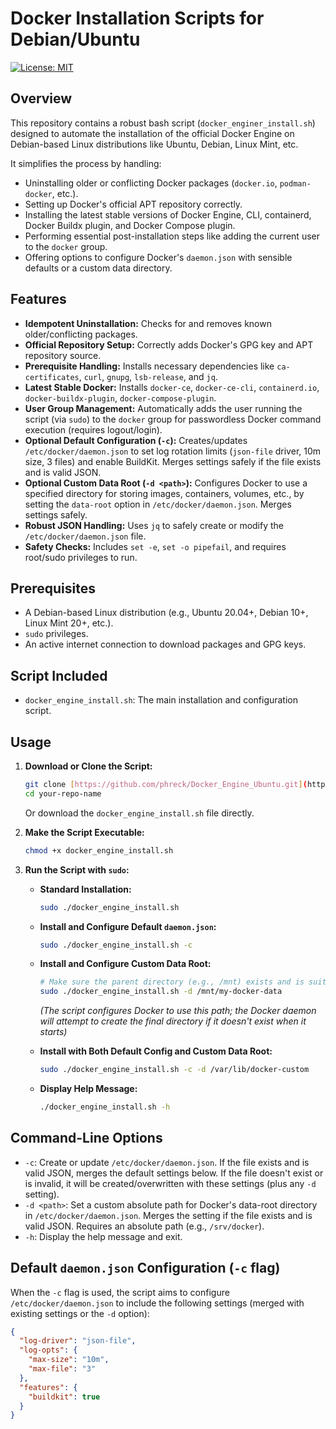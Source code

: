 # Docker Installation Scripts for Debian/Ubuntu

[![License: MIT](https://img.shields.io/badge/License-MIT-yellow.svg)](https://opensource.org/licenses/MIT)

## Overview

This repository contains a robust bash script (`docker_enginer_install.sh`) designed to automate the installation of the official Docker Engine on Debian-based Linux distributions like Ubuntu, Debian, Linux Mint, etc.

It simplifies the process by handling:
* Uninstalling older or conflicting Docker packages (`docker.io`, `podman-docker`, etc.).
* Setting up Docker's official APT repository correctly.
* Installing the latest stable versions of Docker Engine, CLI, containerd, Docker Buildx plugin, and Docker Compose plugin.
* Performing essential post-installation steps like adding the current user to the `docker` group.
* Offering options to configure Docker's `daemon.json` with sensible defaults or a custom data directory.

## Features

* **Idempotent Uninstallation:** Checks for and removes known older/conflicting packages.
* **Official Repository Setup:** Correctly adds Docker's GPG key and APT repository source.
* **Prerequisite Handling:** Installs necessary dependencies like `ca-certificates`, `curl`, `gnupg`, `lsb-release`, and `jq`.
* **Latest Stable Docker:** Installs `docker-ce`, `docker-ce-cli`, `containerd.io`, `docker-buildx-plugin`, `docker-compose-plugin`.
* **User Group Management:** Automatically adds the user running the script (via `sudo`) to the `docker` group for passwordless Docker command execution (requires logout/login).
* **Optional Default Configuration (`-c`):** Creates/updates `/etc/docker/daemon.json` to set log rotation limits (`json-file` driver, 10m size, 3 files) and enable BuildKit. Merges settings safely if the file exists and is valid JSON.
* **Optional Custom Data Root (`-d <path>`):** Configures Docker to use a specified directory for storing images, containers, volumes, etc., by setting the `data-root` option in `/etc/docker/daemon.json`. Merges settings safely.
* **Robust JSON Handling:** Uses `jq` to safely create or modify the `/etc/docker/daemon.json` file.
* **Safety Checks:** Includes `set -e`, `set -o pipefail`, and requires root/sudo privileges to run.

## Prerequisites

* A Debian-based Linux distribution (e.g., Ubuntu 20.04+, Debian 10+, Linux Mint 20+, etc.).
* `sudo` privileges.
* An active internet connection to download packages and GPG keys.

## Script Included

* `docker_engine_install.sh`: The main installation and configuration script.

## Usage

1.  **Download or Clone the Script:**
    ```bash
    git clone [https://github.com/phreck/Docker_Engine_Ubuntu.git](https://github.com/phreck/Docker_Engine_Ubuntu.git)
    cd your-repo-name
    ```
    Or download the `docker_engine_install.sh` file directly.

2.  **Make the Script Executable:**
    ```bash
    chmod +x docker_engine_install.sh
    ```

3.  **Run the Script with `sudo`:**

    * **Standard Installation:**
        ```bash
        sudo ./docker_engine_install.sh
        ```

    * **Install and Configure Default `daemon.json`:**
        ```bash
        sudo ./docker_engine_install.sh -c
        ```

    * **Install and Configure Custom Data Root:**
        ```bash
        # Make sure the parent directory (e.g., /mnt) exists and is suitable
        sudo ./docker_engine_install.sh -d /mnt/my-docker-data
        ```
        *(The script configures Docker to use this path; the Docker daemon will attempt to create the final directory if it doesn't exist when it starts)*

    * **Install with Both Default Config and Custom Data Root:**
        ```bash
        sudo ./docker_engine_install.sh -c -d /var/lib/docker-custom
        ```

    * **Display Help Message:**
        ```bash
        ./docker_engine_install.sh -h
        ```

## Command-Line Options

* `-c`: Create or update `/etc/docker/daemon.json`. If the file exists and is valid JSON, merges the default settings below. If the file doesn't exist or is invalid, it will be created/overwritten with these settings (plus any `-d` setting).
* `-d <path>`: Set a custom absolute path for Docker's data-root directory in `/etc/docker/daemon.json`. Merges the setting if the file exists and is valid JSON. Requires an absolute path (e.g., `/srv/docker`).
* `-h`: Display the help message and exit.

## Default `daemon.json` Configuration (`-c` flag)

When the `-c` flag is used, the script aims to configure `/etc/docker/daemon.json` to include the following settings (merged with existing settings or the `-d` option):

```json
{
  "log-driver": "json-file",
  "log-opts": {
    "max-size": "10m",
    "max-file": "3"
  },
  "features": {
    "buildkit": true
  }
}